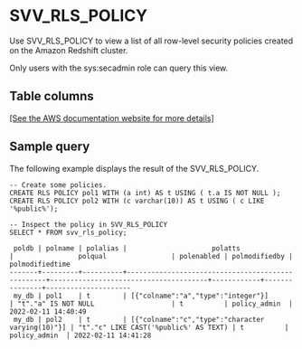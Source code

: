 # SVV\_RLS\_POLICY<a name="r_SVV_RLS_POLICY"></a>

Use SVV\_RLS\_POLICY to view a list of all row\-level security policies created on the Amazon Redshift cluster\.

Only users with the sys:secadmin role can query this view\.

## Table columns<a name="r_SVV_RLS_POLICY-table-columns"></a>

[\[See the AWS documentation website for more details\]](http://docs.aws.amazon.com/redshift/latest/dg/r_SVV_RLS_POLICY.html)

## Sample query<a name="r_SVV_RLS_POLICY-sample-query"></a>

The following example displays the result of the SVV\_RLS\_POLICY\.

```
-- Create some policies.
CREATE RLS POLICY pol1 WITH (a int) AS t USING ( t.a IS NOT NULL );
CREATE RLS POLICY pol2 WITH (c varchar(10)) AS t USING ( c LIKE '%public%');

-- Inspect the policy in SVV_RLS_POLICY
SELECT * FROM svv_rls_policy;

 poldb | polname | polalias |                     polatts                      |                polqual                | polenabled | polmodifiedby |   polmodifiedtime   
-------+---------+----------+--------------------------------------------------+---------------------------------------+------------+---------------+---------------------
 my_db | pol1    | t        | [{"colname":"a","type":"integer"}]               | "t"."a" IS NOT NULL                   | t          | policy_admin  | 2022-02-11 14:40:49
 my_db | pol2    | t        | [{"colname":"c","type":"character varying(10)"}] | "t"."c" LIKE CAST('%public%' AS TEXT) | t          | policy_admin  | 2022-02-11 14:41:28
```